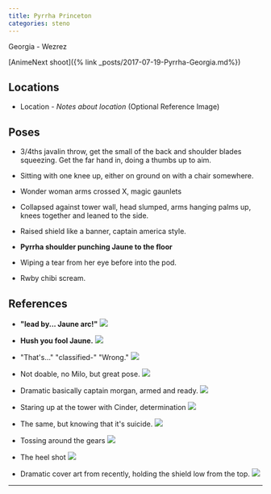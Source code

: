 ```yaml
---
title: Pyrrha Princeton
categories: steno
---
```


Georgia - Wezrez

[AnimeNext shoot]({% link _posts/2017-07-19-Pyrrha-Georgia.md%})

## Locations

* Location - *Notes about location* (Optional Reference Image)

## Poses

* 3/4ths javalin throw, get the small of the back and shoulder blades squeezing. Get the far hand in, doing a thumbs up to aim. 

* Sitting with one knee up, either on ground on with a chair somewhere. 

* Wonder woman arms crossed X, magic gaunlets 

* Collapsed against tower wall, head slumped, arms hanging palms up, knees together and leaned to the side.

* Raised shield like a banner, captain america style.

* **Pyrrha shoulder punching Jaune to the floor**



* Wiping a tear from her eye before into the pod.

* Rwby chibi scream.

## References

* **"lead by... Jaune arc!"** ![](http://i.imgur.com/4Wl8E6H.png)

* **Hush you fool Jaune.** ![](http://i.imgur.com/zAdNzpU.png)

* "That's..." "classified-" "Wrong." ![](http://i.imgur.com/VFDDoXS.png)

* Not doable, no Milo, but great pose. ![](http://comicsalliance.com/files/2014/07/1404161899000-WONDER-WOMAN-36-COMICS-JY-665-65511024-e8aaa-2876a.jpg)

* Dramatic basically captain morgan, armed and ready. ![](https://cdn.pastemagazine.com/www/articles/wondie.jpg)

* Staring up at the tower with Cinder, determination ![](http://i.imgur.com/OcngcVc.png)

* The same, but knowing that it's suicide. ![](http://i.imgur.com/6fttvNG.png)

* Tossing around the gears ![](http://i.imgur.com/VhuW2Hf.png)

* The heel shot ![](http://i.imgur.com/APXwq3W.png)

* Dramatic cover art from recently, holding the shield low from the top. ![](https://s-media-cache-ak0.pinimg.com/originals/aa/78/88/aa7888e32eb660b228597aeb03a86654.jpg)

---